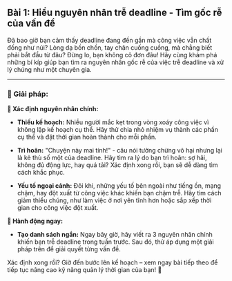 ## Bài 1: Hiểu nguyên nhân trễ deadline - Tìm gốc rễ của vấn đề

Đã bao giờ bạn cảm thấy deadline đang đến gần mà công việc vẫn chất đống như núi? Lòng dạ bồn chồn, tay chân cuống cuồng, mà chẳng biết phải bắt đầu từ đâu? Đừng lo, bạn không cô đơn đâu! Hãy cùng khám phá những bí kíp giúp bạn tìm ra nguyên nhân gốc rễ của việc trễ deadline và xử lý chúng như một chuyên gia.

---

### 📌 Giải pháp:

**🔹 Xác định nguyên nhân chính:**
- **Thiếu kế hoạch:** Nhiều người mắc kẹt trong vòng xoáy công việc vì không lập kế hoạch cụ thể. Hãy thử chia nhỏ nhiệm vụ thành các phần cụ thể và đặt thời gian hoàn thành cho mỗi phần.
  
- **Trì hoãn:** "Chuyện này mai tính!" - câu nói tưởng chừng vô hại nhưng lại là kẻ thù số một của deadline. Hãy tìm ra lý do bạn trì hoãn: sợ hãi, không đủ động lực, hay quá tải? Xác định xong rồi, bạn sẽ dễ dàng tìm cách khắc phục.
  
- **Yếu tố ngoại cảnh:** Đôi khi, những yếu tố bên ngoài như tiếng ồn, mạng chậm, hay đột xuất từ công việc khác khiến bạn chậm trễ. Hãy tìm cách giảm thiểu chúng, như làm việc ở nơi yên tĩnh hơn hoặc sắp xếp thời gian cho công việc đột xuất.

**🔹 Hành động ngay:**
- **Tạo danh sách ngắn:** Ngay bây giờ, hãy viết ra 3 nguyên nhân chính khiến bạn trễ deadline trong tuần trước. Sau đó, thử áp dụng một giải pháp trên để giải quyết từng vấn đề.

Xác định xong rồi? Giờ đến bước lên kế hoạch – xem ngay bài tiếp theo để tiếp tục nâng cao kỹ năng quản lý thời gian của bạn! 🚀